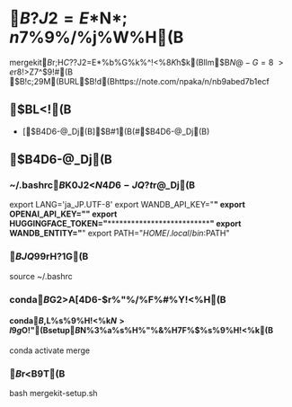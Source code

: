 # $B?J2=E*%b%G%k%^!<%8$N$*;n$7%9%/%j%W%H(B

mergekit$B$r;H$C$??J2=E*%b%G%k%^!<%8$K$h$k(Bllm$B$N@-G=8~>e$r8!>Z$7$^$9!#(B
$B!c;29M(BURL$B!d(Bhttps://note.com/npaka/n/nb9abed7b1ecf

## $BL\<!(B

- [$B4D6-@_Dj(B]$B#1(B(#$B4D6-@_Dj(B)


## $B4D6-@_Dj(B
### ~/.bashrc$B$K0J2<$N4D6-JQ?t$r@_Dj(B

export LANG='ja_JP.UTF-8'
export WANDB_API_KEY="**************************************"
export OPENAI_API_KEY="******************************************"
export HUGGINGFACE_TOKEN="**************************************"
export WANDB_ENTITY="********"
export PATH="$HOME/.local/bin:$PATH"

### $BJQ99$rH?1G(B
source ~/.bashrc

### conda$B$G2>A[4D6-$r%"%/%F%#%Y!<%H(B
#### conda$B$,L$%$%s%9%H!<%k$N>l9g$O!"(Bsetup$B%9%/%j%W%H$N%3%a%s%H%"%&%H$7$F%$%s%9%H!<%k(B
conda activate merge

### $B%;%C%H%"%C%W%9%/%j%W%H$r<B9T(B
bash mergekit-setup.sh
